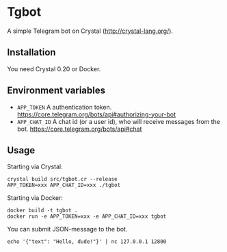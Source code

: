 # Tgbot

A simple Telegram bot on Crystal (http://crystal-lang.org/).

## Installation

You need Crystal 0.20 or Docker.

## Environment variables

* `APP_TOKEN` A authentication token. https://core.telegram.org/bots/api#authorizing-your-bot
* `APP_CHAT_ID` A chat id (or a user id), who will receive messages from the bot. https://core.telegram.org/bots/api#chat

## Usage

Starting via Crystal:
```
crystal build src/tgbot.cr --release
APP_TOKEN=xxx APP_CHAT_ID=xxx ./tgbot
```

Starting via Docker:
```
docker build -t tgbot .
docker run -e APP_TOKEN=xxx -e APP_CHAT_ID=xxx tgbot
```

You can submit JSON-message to the bot.

`echo '{"text": "Hello, dude!"}' | nc 127.0.0.1 12800`

